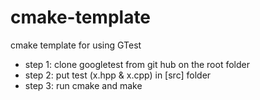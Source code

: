 # cmake-template

cmake template for using GTest

- step 1: clone googletest from git hub on the root folder
- step 2: put test (x.hpp & x.cpp) in [src] folder
- step 3: run cmake and make
